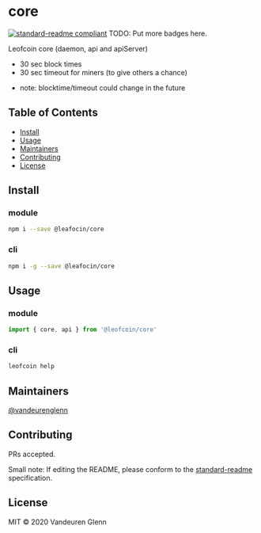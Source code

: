 # core

[![standard-readme compliant](https://img.shields.io/badge/standard--readme-OK-green.svg?style=flat-square)](https://github.com/RichardLitt/standard-readme)
TODO: Put more badges here.

Leofcoin core (daemon, api and apiServer)

- 30 sec block times
- 30 sec timeout for miners (to give others a chance)

* note: blocktime/timeout could change in the future

## Table of Contents

- [Install](#install)
- [Usage](#usage)
- [Maintainers](#maintainers)
- [Contributing](#contributing)
- [License](#license)

## Install

### module
```sh
npm i --save @leafocin/core
```

### cli
```sh
npm i -g --save @leafocin/core
```

## Usage

### module
```js
import { core, api } from '@leofcoin/core'
```

### cli
```sh
leofcoin help
```

## Maintainers

[@vandeurenglenn](https://github.com/vandeurenglenn)

## Contributing

PRs accepted.

Small note: If editing the README, please conform to the [standard-readme](https://github.com/RichardLitt/standard-readme) specification.

## License

MIT © 2020 Vandeuren Glenn
